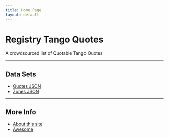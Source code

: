 ```yaml
---
title: Home Page
layout: default
---
```


# Registry Tango Quotes

A crowdsourced list of Quotable Tango Quotes

---
## Data Sets

- [Quotes JSON](./data/quotes.json)
- [Zones JSON](./data/zones.json)


---
## More Info

- [About this site](./about)
- [Awesome](./awesome)

